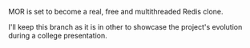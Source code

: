MOR is set to become a real, free and multithreaded Redis clone. 

I'll keep this branch as it is in other to showcase the project's evolution during a college presentation.
